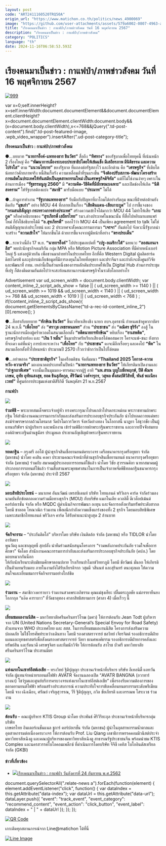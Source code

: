 ```yaml
---
layout: post
code: "ART2411160520TRQ50A"
origin_url: "https://www.matichon.co.th/politics/news_4900069"
image: "https://github.com/user-attachments/assets/579a6002-0807-4963-a3e1-b7a61f776929"
title: "เรียงคนมาเป็นข่าว : กาแฟป่า/ภาพข่าวสังคม วันที่ 16 พฤศจิกายน 2567"
description: "เรียงคนมาเป็นข่าว : กาแฟป่า/ภาพข่าวสังคม"
category: "POLITICS"
language: "th"
date: 2024-11-16T06:58:53.593Z
---
```


# เรียงคนมาเป็นข่าว : กาแฟป่า/ภาพข่าวสังคม วันที่ 16 พฤศจิกายน 2567

[![](https://www.matichon.co.th/wp-content/uploads/2024/11/999-4.jpg "999")](https://www.matichon.co.th/wp-content/uploads/2024/11/999-4.jpg)

var x=0;self.innerHeight?x=self.innerWidth:document.documentElement&&document.documentElement.clientHeight?x=document.documentElement.clientWidth:document.body&&(x=document.body.clientWidth),x<=768&&jQuery(".td-post-content").find(".td-post-featured-image, .wpb\_video\_wrapper").insertAfter(".ud-post-category-title");

**เรียงคนมาเป็นข่าว : กาแฟป่า/ภาพข่าวสังคม**

●…บทบาท **“นายกฯอิ๊งค์-แพทองธาร ชินวัตร”** สื่อถึง **“ทิศทาง”** ของรัฐบาลเพื่อไทยยุคนี้ ที่เน้นหนัก 2 เรื่องใหญ่ คือ **“พัฒนาการเมืองระบอบประชาธิปไตยให้เข้มแข็ง มีเสถียรภาพ มีนิติธรรม และความโปร่งใส”** ตาม **“แนวนโยบาย”** ของรัฐบาล ที่แถลงต่อรัฐสภาไว้ และอีกด้าน คือ **“เศรษฐกิจ”** ที่เติบโตน้อยกว่าศักยภาพจริง หนี้สินเรื้อรัง ความเหลื่อมล้ำที่รุนแรงขึ้น **“จึงต้องปรับสภาพ-พัฒนาโครงสร้างการผลิตในประเทศให้ทันสมัยเป็นอุตสาหกรรมใหม่ เป็นเศรษฐกิจดิจิทัล”** แต่ก็ไม่ใช่งานง่ายๆ เพราะในด้านการเมือง **“รัฐธรรมนูญ 2560”** มี **“ความคิด-วิธีคิดที่มีลักษณะเฉพาะ”** และเปิดช่องให้เกิด **“นิติสงคราม”** ให้รัฐบาลต้องแบ่ง **“สมาธิ”** มารับมือแบบ **“ประมาท”** ไม่ได้

●…ถ้าดูการทำงาน **“รัฐบาลแพทองธาร”** รับมือกับปัญหาที่ถาโถมได้อย่างรัดกุม ขณะที่ฝ่ายต่อต้านยังติดกับ **“มุขเก่า”** อย่าง MOU 44 ที่กลายเป็นเรื่อง **“เสียดินแดน-เสียเกาะกูด”** ไป การชี้แจงของ **“กรมสนธิสัญญา กระทรวงการต่างประเทศ”** สร้างความเข้าใจได้มากว่า MOU 44 ไม่ทำให้เสีย **“เกาะกูด”** หรือคำอธิบายของ **“สุรเกียรติ์ เสถียรไทย”** รมว.ต่างประเทศในขณะนั้น ที่สื่อไปหยิบมาเผยแพร่ใหม่ ก็ยังใช้อธิบายได้ดี **“อ.สุรเกียรติ์”** บอกไว้ว่า MOU 44 เป็นเพียง agreement to talk ไม่ใช่สนธิสัญญาแบ่งประโยชน์ และ 2 ประเทศจะตั้งคณะกรรมการมา **“เจรจา”** กันต่อไป จังหวะนี้รัฐบาลน่าจะสร้าง **“ความเข้าใจ”** ให้มากขึ้นได้ ด้วยการชี้แจงจากผู้มีหน้าที่อย่าง **“ตรงประเด็น”**

●…ระหว่างนี้ถึง 17 พ.ย. **“นายกฯอิ๊งค์”** ไปประชุมเอเปคที่ **“เปรู-อเมริกาใต้” เ**ลยแวะ **“ลอสแอนเจลิส”** พบปะนักธุรกิจอเมริกัน กลุ่ม MPA หรือ Motion Picture Association ที่มีค่ายหนังเบอร์ใหญ่ 5 แห่งอยู่ด้วยกัน เพื่อชวนมาถ่ายทำในประเทศไทย อีกที่คือ Western Digital ผู้ผลิตฮาร์ดดิสก์ไดรฟ์ และอุปกรณ์เก็บข้อมูลที่มีการลงทุนในไทยที่อยุธยา และปราจีนฯ และกำลังจะตั้งศูนย์วิจัยและพัฒนาที่ กทม. เหล่านี้เป็นส่วนหนึ่งของการผลักดันประเทศให้เป็น Digital Hub ส่วนการประชุมที่เปรู ก็ต้องติดตามกันต่อไปว่าจะสะท้อนสถานการณ์เศรษฐกิจในระดับโลกอย่างไร

Advertisement var ud\_screen\_width = document.body.clientWidth; var content\_inline\_2\_script\_ads\_show = false || ( ud\_screen\_width >= 1140 ) || ( ud\_screen\_width >= 1019 && ud\_screen\_width < 1140 ) || ( ud\_screen\_width >= 768 && ud\_screen\_width < 1019 ) || ( ud\_screen\_width < 768 ) ; if(!content\_inline\_2\_script\_ads\_show){ document.getElementsByClassName("td-a-rec-id-content\_inline\_2")\[0\].remove(); }

●…ฮือฮากับบทบาท **“ทักษิณ ชินวัตร”** ขึ้นเวทีหาเสียงชิง นายก อบจ.อุดรธานี กำหนดเข้าคูหากาบัตร 24 พ.ย.นี้ **“เพื่อไทย”** ส่ง **“ศราวุธ เพชรพนมพร”** ส่วน **“ประชาชน”** ส่ง **“คณิศร ขุริรัง”** ลงสู้ ในฐานะนักการเมืองผู้คร่ำหวอดในสนามเลือกตั้ง **“อดีตนายกฯทักษิณ”** หยิบเรื่อง **“ยาเสพติด”**, เศรษฐกิจปากท้อง และ **“เงิน 1 หมื่น”** ขึ้นมาปราศรัยเรียกเสียงเฮได้พอสมควร ใครจะแพ้-ชนะ ยังยากที่จะเดา แต่ที่แน่ๆ การปะทะระหว่าง **“เพื่อไทย”** กับ **“ประชาชน”** คงจะมีอีกเรื่อยๆ และคงไป **“พีค”** ในสนามเลือกตั้งทั่วไปหนหน้า ประมาณปี 2570 เร็วกว่าช้ากว่าเป็นไปได้หมด

●…อย่าพลาด **“ประชาชาติธุรกิจ”** ในเครือมติชน จัดสัมมนา **“Thailand 2025 โอกาส-ความหวัง-ความจริง”** มองอนาคตประเทศในปีหน้า **“นายกฯแพทองธาร ชินวัตร”** ให้เกียรติมาเปิดงานและ **“ปาฐกถาพิเศษ”** จากนั้นเป็นมุมมอง-ทรรศนะจากผู้รู้ อาทิ **“นพ.สรณ บุญใบชัยพฤกษ์, ปิติ ตัณฑเกษม, อุทัย อุทัยแสงสุข, ยอด ชินสุภัคกุล, ศิริวัฒน์ วงศ์จารุกร, วสุพล ตั้งสมบัติวิสิทธิ์, พันธ์ พะเนียงเวทย์”** ที่ศูนย์การประชุมแห่งชาติสิริกิติ์ วันพฤหัสฯ 21 พ.ย.2567

**กาแฟป่า**

![](https://www.matichon.co.th/wp-content/uploads/2024/11/ร่วมพิธี-.jpg)

**ร่วมพิธี –** พระบาทสมเด็จพระเจ้าอยู่หัว ทรงพระกรุณาโปรดเกล้าโปรดกระหม่อม พระราชทานผ้าพระกฐิน ให้สำนักงานคณะกรรมการกำกับและส่งเสริมการประกอบธุรกิจประกันภัย นำไปทอดถวายแด่พระสงฆ์จำพรรษากาลถ้วนไตรมาส วัดป่าโมกวรวิหาร จังหวัดอ่างทอง ในโอกาสนี้ นาฏยา โล่ธุวาชัย เป็นผู้แทนบริษัทฯ นำผู้บริหาร และพนักงาน เข้าร่วมพิธีถวายผ้าพระกฐินพระราชทาน และถวายปัจจัยสมทบองค์ผ้าพระกฐินผ่านชูฉัตร ประมูลผล ประธานอัญเชิญผ้าพระกฐินพระราชทาน

![](https://www.matichon.co.th/wp-content/uploads/2024/11/ทอดกฐิน.jpg)

**ทอดกฐิน** – กรุงศรี ออโต้ ผู้นำธุรกิจสินเชื่อยานยนต์ครบวงจร เครือธนาคารกรุงศรีอยุธยา จำกัด (มหาชน) นำโดย คงสิน คงคา ประธานคณะเจ้าหน้าที่ด้านธุรกิจสินเชื่อยานยนต์ ธนาคารกรุงศรีอยุธยา จำกัด (มหาชน) ร่วมกับ สมาคมผู้ประกอบการรถยนต์ใช้แล้ว นำโดย วิชัย สุวรรณศิลา นายกสมาคมผู้ประกอบการรถยนต์ใช้แล้ว ร่วมสืบสานพระพุทธศาสนาในการเป็นเจ้าภาพจัดพิธีทอดกฐินธนาคารกรุงศรีอยุธยา จำกัด (มหาชน) ประจำปี 2567

![](https://www.matichon.co.th/wp-content/uploads/2024/11/มอบสิทธิประโยชน์-.jpg)

**มอบสิทธิประโยชน์** – มนาเทศ อันนวัฒน์ เพรสซิเดนท์ บริษัท ไทยแลนด์ พริวิเลจ คาร์ด จำกัดร่วมลงนามบันทึกข้อตกลงความร่วมมือทางธุรกิจ (MOU) กับบริษัท แมกโนเลีย ควอลิตี้ ดีเวล็อปเม้นต์ คอร์ปอเรชั่น จำกัด หรือ MQDC ผู้ดำเนินกิจการพัฒนา ลงทุน และจัดการอสังหาริมทรัพย์ระดับสากล โดยมี ชาลอต โทณวณิก ร่วมงาน เพื่อผนึกกำลังความแข็งแกร่งของทั้ง 2 ธุรกิจ โดยมอบสิทธิพิเศษเฉพาะสมาชิกไทยแลนด์ พริวิเลจ คาร์ด ได้รับค่าแนะนำสูงสุด 2 ล้านบาท

![](https://www.matichon.co.th/wp-content/uploads/2024/11/จัดกิจกรรม.jpg)

**จัดกิจกรรม** – “ประกันติดโล่” บริหารโดย บริษัท เงินติดล้อ จำกัด (มหาชน) หรือ TIDLOR นำโดย อาฑิตยา  
พูนวัตถุ และชาญฤทธิ์ สุกปลั่ง นำทีมร่วมสนับสนุนโครงการ “รวมพลังภาคประกันภัย รวมใจเพื่อการศึกษา” จัดโดย สำนักงานคณะกรรมการกำกับและส่งเสริมการประกอบธุรกิจประกันภัย (คปภ.) โดยมอบหมวกกันน็อก  
ให้กับนักเรียนระดับมัธยมศึกษาตอนปลาย โรงเรียนปาโมกข์วิทยาภูมิ โดยมี ชัยวัฒน์ มั่นอก ให้เกียรติเป็นตัวแทนรับมอบ ภายในงานยังได้รับเกียรติจาก วสุมดี วสีนนท์ และสุรินทร์ ตนะศุภผล ให้ความสนใจและเยี่ยมชมการจัดกิจกรรมอย่างใกล้ชิด

![](https://www.matichon.co.th/wp-content/uploads/2024/11/ร่วมงาน-.jpg)

**ร่วมงาน** – สมาชิกวงคาราบาว ร่วมงานสวดพระอภิธรรม คุณแม่ชุงเฮียะ ปลื้มตระกูลชัย แม่ภรรยายืนยง โอภากุล “แอ๊ด คาราบาว” ที่วัดธาตุทอง ศาลาสิทธิสยามการ (ศาลา 4) เมื่อเร็วๆ นี้

![](https://www.matichon.co.th/wp-content/uploads/2024/11/เยี่ยมชมผลงานนิสิต-.jpg)

**เยี่ยมชมผลงานนิสิต** – มหาวิทยาลัยศรีนครินทรวิโรฒ (มศว) ให้การต้อนรับ Jean Todt ผู้บริหารจาก UN (United Nations Secretary-General’s Special Envoy for Road Safety) ตัวแทนจาก WHO ประเทศไทย และ สสส. ในการเยี่ยมชมผลงานนิสิต โครงการส่งเสริมความปลอดภัย ไม่ใช้โทรศัพท์ระหว่างเดินทาง โดยมี รองศาสตราจารย์ ชลวิทย์ เจียรจิตต์ รองอธิการบดีฝ่ายแผนและยุทธศาสตร์เพื่อสังคมรองศาสตราจารย์ วัลยา ธเนศพงศ์ธรรม รองอธิการบดีฝ่ายการคลังและทรัพย์สิน และรัตนวดี เศรษฐจิตร และทีมนักวิจัย ให้การต้อนรับ สาโรช บัวศรี มหาวิทยาลัยศรีนครินทรวิโรฒ ประสานมิตร

![](https://www.matichon.co.th/wp-content/uploads/2024/11/แห่งแรกในเซาท์อีสเอเชีย.jpg)

**แห่งแรกในเซาท์อีสต์เอเชีย** – ทรงวิทย์ ฐิติปุญญา ประธานเจ้าหน้าที่บริหาร บริษัท อีเทอนิตี้ แอทวัน จำกัด ผู้แทนจำหน่ายรถยนต์ไฟฟ้า AVATR จัดงานฉลองเปิด “AVATR BANGNA (อวาทาร์ บางนา) โชว์รูมและศูนย์บริการครบวงจรแห่งแรกในเซาท์อีสต์เอเชีย” เพื่อรองรับความต้องการของตลาดยานยนต์ไฟฟ้า พร้อมสร้างประสบการณ์ ความประทับใจการขับเคลื่อนยนตรกรรมระดับพรีเมียม โดยมี จาง เฉิงเฉียง, ศรัณย์ เจริญสุวรรณ, วีรี ฐิติปุญญา, กวิล ชัยเกียรติ และอรรณพ โสระเวช ร่วมงาน

![](https://www.matichon.co.th/wp-content/uploads/2024/11/ต้อนรับ-.jpg)

**ต้อนรับ** – คณะผู้บริหาร KTIS Group นำโดย ประพันธ์ ศิริวิริยะกุล ประธานเจ้าหน้าที่บริหารกลุ่มบริษัท  
เกษตรไทย อินเตอร์เนชั่นแนล ชูการ์ คอร์ปอเรชั่น จำกัด (มหาชน) ผู้นำในอุตสาหกรรมน้ำตาลและอุตสาหกรรมต่อเนื่องครบวงจร ให้การต้อนรับ Prof. Liu Qiang เลขาธิการพรรคคอมมิวนิสต์ประจำมหาวิทยาลัยเฉิงตู และคณะผู้บริหารของมหาวิทยาลัยเฉิงตู สาธารณรัฐประชาชนจีน พร้อมนำชม KTIS Complex และนครสวรรค์ไบโอคอมเพล็กซ์ ที่ดำเนินการโดยบริษัท จีจีซี เคทิส ไบโออินดัสเทรียล จำกัด (GKBI)

#### ข่าวที่เกี่ยวข้อง

*   [![](https://www.matichon.co.th/wp-content/uploads/2019/09/เปิดโครงการ-2.jpg)เรียงคนมาเป็นข่าว : กาแฟป่า วันอังคารที่ 24 กันยายน พ.ศ.2562](https://www.matichon.co.th/politics/news_1681790)

document.querySelectorAll(".relate-news a").forEach(function(element) { element.addEventListener("click", function() { var dataIndex = this.getAttribute("data-index"); var dataUrl = this.getAttribute("data-url"); dataLayer.push({ "event": "track\_event", "event\_category": "recommend\_content", "event\_action": "click\_button", "event\_label": dataIndex + " | " + dataUrl }); }); });

[![QR Code](https://www.matichon.co.th/wp-content/uploads/2023/07/wob1371z.jpg)](https://lin.ee/ht0nDxX)

เกาะติดทุกสถานการณ์จาก Line@matichon ได้ที่นี่

[![Line Image](https://www.matichon.co.th/wp-content/uploads/2023/07/th.png)](https://lin.ee/ht0nDxX)